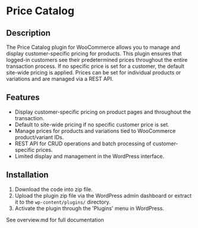 # Price Catalog

## Description

The Price Catalog plugin for WooCommerce allows you to manage and display customer-specific pricing for products. This plugin ensures that logged-in customers see their predetermined prices throughout the entire transaction process. If no specific price is set for a customer, the default site-wide pricing is applied. Prices can be set for individual products or variations and are managed via a REST API.

## Features

- Display customer-specific pricing on product pages and throughout the transaction.
- Default to site-wide pricing if no specific customer price is set.
- Manage prices for products and variations tied to WooCommerce product/variant IDs.
- REST API for CRUD operations and batch processing of customer-specific prices.
- Limited display and management in the WordPress interface.

## Installation

1. Download the code into zip file.
2. Upload the plugin zip file via the WordPress admin dashboard or extract it to the `wp-content/plugins/` directory.
3. Activate the plugin through the 'Plugins' menu in WordPress.

See overview.md for full documentation


